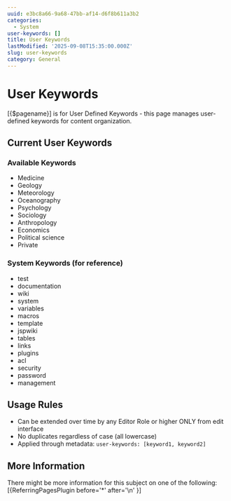 ```yaml
---
uuid: e3bc8a66-9a68-47bb-af14-d6f8b611a3b2
categories:
  - System
user-keywords: []
title: User Keywords
lastModified: '2025-09-08T15:35:00.000Z'
slug: user-keywords
category: General
---
```

# User Keywords

[{$pagename}] is for User Defined Keywords - this page manages user-defined keywords for content organization.

## Current User Keywords

### Available Keywords
* Medicine
* Geology
* Meteorology
* Oceanography
* Psychology
* Sociology
* Anthropology
* Economics
* Political science
* Private

### System Keywords (for reference)
- test
- documentation
- wiki
- system
- variables
- macros
- template
- jspwiki
- tables
- links
- plugins
- acl
- security
- password
- management

## Usage Rules

- Can be extended over time by any Editor Role or higher ONLY from edit interface
- No duplicates regardless of case (all lowercase)
- Applied through metadata: `user-keywords: [keyword1, keyword2]`

## More Information

There might be more information for this subject on one of the following:
[{ReferringPagesPlugin before='*' after='\n' }]
